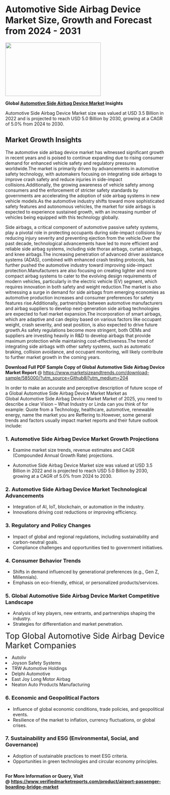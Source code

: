 <H1>Automotive Side Airbag Device Market Size, Growth and Forecast from 2024 - 2031</H1><img class="aligncenter size-medium wp-image-584254" src="https://thirdeyenews.in/wp-content/uploads/2024/09/Global-Market-Research-300x168.jpeg" alt="" width="300" height="168" /><p><strong>Global&nbsp;<a href="https://www.marketsizeandtrends.com/download-sample/585000/?utm_source=Github8j?utm_medium=204">Automotive Side Airbag Device Market</a> Insights</strong></p><p>Automotive Side Airbag Device Market size was valued at USD 3.5 Billion in 2022 and is projected to reach USD 5.0 Billion by 2030, growing at a CAGR of 5.0% from 2024 to 2030.</p><p><h2>Market Growth Insights</h2> <p>The automotive side airbag device market has witnessed significant growth in recent years and is poised to continue expanding due to rising consumer demand for enhanced vehicle safety and regulatory pressures worldwide.The market is primarily driven by advancements in automotive safety technology, with automakers focusing on integrating side airbags to improve crash safety and reduce injuries in side-impact collisions.Additionally, the growing awareness of vehicle safety among consumers and the enforcement of stricter safety standards by governments are accelerating the adoption of side airbag systems in new vehicle models.As the automotive industry shifts toward more sophisticated safety features and autonomous vehicles, the market for side airbags is expected to experience sustained growth, with an increasing number of vehicles being equipped with this technology globally.</p> <p>Side airbags, a critical component of automotive passive safety systems, play a pivotal role in protecting occupants during side-impact collisions by reducing injury severity and preventing ejection from the vehicle.Over the past decade, technological advancements have led to more efficient and reliable side airbag systems, including side thorax airbags, curtain airbags, and knee airbags.The increasing penetration of advanced driver assistance systems (ADAS), combined with enhanced crash testing protocols, has further pushed the automotive industry toward improving side-impact protection.Manufacturers are also focusing on creating lighter and more compact airbag systems to cater to the evolving design requirements of modern vehicles, particularly in the electric vehicle (EV) segment, which requires innovation in both safety and weight reduction.The market is also witnessing a surge in demand for side airbags from emerging economies as automotive production increases and consumer preferences for safety features rise.Additionally, partnerships between automotive manufacturers and airbag suppliers to develop next-generation side airbag technologies are expected to fuel market expansion.The incorporation of smart airbags, which are adaptive and can deploy based on various factors like occupant weight, crash severity, and seat position, is also expected to drive future growth.As safety regulations become more stringent, both OEMs and suppliers are investing heavily in R&D to develop airbags that provide maximum protection while maintaining cost-effectiveness.The trend of integrating side airbags with other safety systems, such as automatic braking, collision avoidance, and occupant monitoring, will likely contribute to further market growth in the coming years.<p><span class=""><strong>Download Full PDF Sample Copy of Global Automotive Side Airbag Device Market Report</strong> @ <a href="https://www.marketsizeandtrends.com/download-sample/585000/?utm_source=Github8j?utm_medium=204" target="_blank">https://www.marketsizeandtrends.com/download-sample/585000/?utm_source=Github8j?utm_medium=204</a></span></p><p>In order to make an accurate and perceptive description of future scope of a Global&nbsp;Automotive Side Airbag Device Market Market as Global&nbsp;Automotive Side Airbag Device Market Market of 2025, you need to describe a clear Vision &ndash; What Industry or Linda can you think of for example: Quote from a Technology, healthcare, automotive, renewable energy, name the market you are Reffering to.However, some general trends and factors usually impact market reports and their future outlook include:</p><h3>1.&nbsp;<strong>Automotive Side Airbag Device Market Growth Projections</strong></h3><ul><li>Examine market size trends, revenue estimates and CAGR (Compounded Annual Growth Rate) projections.</li><li><p>Automotive Side Airbag Device Market size was valued at USD 3.5 Billion in 2022 and is projected to reach USD 5.0 Billion by 2030, growing at a CAGR of 5.0% from 2024 to 2030.</p></li></ul><h3>2.&nbsp;<strong>Automotive Side Airbag Device Market Technological Advancements</strong></h3><ul><li>Integration of AI, IoT, blockchain, or automation in the industry.</li><li>Innovations driving cost reductions or improving efficiency.</li></ul><h3>3.&nbsp;<strong>Regulatory and Policy Changes</strong></h3><ul><li>Impact of global and regional regulations, including sustainability and carbon-neutral goals.</li><li>Compliance challenges and opportunities tied to government initiatives.</li></ul><h3>4.&nbsp;<strong>Consumer Behavior Trends</strong></h3><ul><li>Shifts in demand influenced by generational preferences (e.g., Gen Z, Millennials).</li><li>Emphasis on eco-friendly, ethical, or personalized products/services.</li></ul><h3>5.&nbsp;<strong>Global Automotive Side Airbag Device Market Competitive Landscape</strong></h3><ul><li>Analysis of key players, new entrants, and partnerships shaping the industry.</li><li>Strategies for differentiation and market penetration.</li></ul><p data-pm-slice="1 1 []"><span style="color: inherit; font-family: inherit; font-size: 25px;">Top Global Automotive Side Airbag Device Market Companies</span></p><div class="" data-test-id=""><p><li>Autoliv</li><li> Joyson Safety Systems</li><li> TRW Automotive Holdings</li><li> Delphi Automotive</li><li> East Joy Long Motor Airbag</li><li> Neaton Auto Products Manufacturing</li></p></div><h3>6.&nbsp;<strong>Economic and Geopolitical Factors</strong></h3><ul><li>Influence of global economic conditions, trade policies, and geopolitical events.</li><li>Resilience of the market to inflation, currency fluctuations, or global crises.</li></ul><h3>7.&nbsp;<strong>Sustainability and ESG (Environmental, Social, and Governance)</strong></h3><ul><li>Adoption of sustainable practices to meet ESG criteria.</li><li>Opportunities in green technologies and circular economy principles.</li></ul><h2><strong style="font-size: 14px;">For More Information or Query, Visit @&nbsp;</strong><a style="background-color: #ffffff; font-size: 14px;" href="https://www.marketsizeandtrends.com/report/automotive-side-airbag-device-market/" target="_blank">https://www.verifiedmarketreports.com/product/airport-passenger-boarding-bridge-market</a></h2>